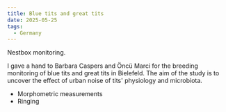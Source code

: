 ```yaml
---
title: Blue tits and great tits
date: 2025-05-25
tags:
  - Germany
---
```


Nestbox monitoring.

<!--more-->

I gave a hand to Barbara Caspers and Öncü Marci for the breeding monitoring of blue tits and great tits in Bielefeld. The aim of the study is to uncover the effect of urban noise of tits' physiology and microbiota.

- Morphometric measurements
- Ringing